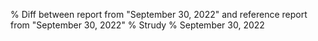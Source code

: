 % Diff between report from "September 30, 2022" and reference report from "September 30, 2022"
% Strudy
% September 30, 2022


